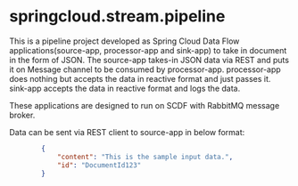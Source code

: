 # springcloud.stream.pipeline
This is a pipeline project developed as Spring Cloud Data Flow applications(source-app, processor-app and sink-app) to take in document in the form of JSON.
The source-app takes-in JSON data via REST and puts it on Message channel to be consumed by processor-app.
processor-app does nothing but accepts the data in reactive format and just passes it.
sink-app accepts the data in reactive format and logs the data.

These applications are designed to run on SCDF with RabbitMQ message broker.

Data can be sent via REST client to source-app in below format:
 
```json
        {
            "content": "This is the sample input data.",
            "id": "DocumentId123"
        }
```
